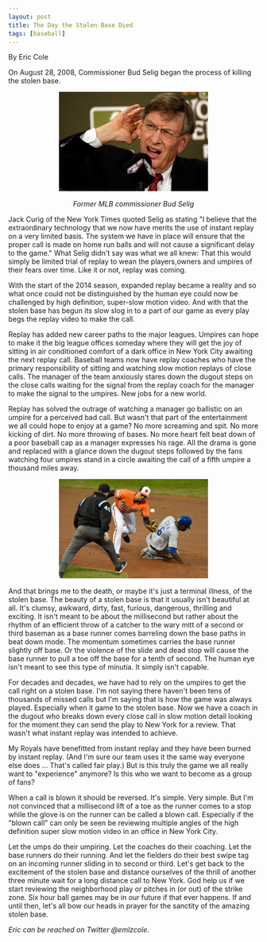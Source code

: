 ```yaml
---
layout: post
title: The Day the Stolen Base Died
tags: [baseball]
---
```

By Eric Cole

On August 28, 2008, Commissioner Bud Selig began the process of killing the stolen base. 

<p style="text-align:center;"><img src="/images/selig.jpg" alt="selig!" width="300" height="200"/></p>
<p style='text-align:center;'><i>Former MLB commissioner Bud Selig</i></p>

Jack Curig of the New York Times quoted Selig as stating  "I believe that the extraordinary technology that we now have merits the use of instant replay on a very limited basis. The system we have in place will ensure that the proper call is made on home run balls and will not cause a significant delay to the game."  What Selig didn't say was what we all knew: That this would simply be limited trial of replay to wean the players,owners and umpires of their fears over time. Like it or not, replay was coming. 

With the start of the 2014 season, expanded replay became a reality and so what once could not be distinguished by the human eye could now be challenged by high definition, super-slow motion video. And with that the stolen base has begun its slow slog in to a part of our game as every play begs the replay video to make the call. 

Replay has added new career paths to the major leagues. Umpires can hope to make it the big league offices someday where they will get the joy of sitting in air conditioned comfort of a dark office in New York City awaiting the next replay call. Baseball teams now have replay coaches who have the primary responsibility of sitting and watching slow motion replays of close calls. The manager of the team anxiously stares down the dugout steps on the close calls waiting for the signal from the replay coach for the manager to make the signal to the umpires. New jobs for a new world. 

Replay has solved the outrage of watching a manager go ballistic on an umpire for a perceived bad call. But wasn't that part of the entertainment we all could hope to enjoy at a game? No more screaming and spit. No more kicking of dirt. No more throwing of bases. No more heart felt beat down of a poor baseball cap as a manager expresses his rage. All the drama is gone and replaced with a glance down the dugout steps followed by the fans watching four umpires stand in a circle awaiting the call of a fifth umpire a thousand miles away. 

<p style="text-align:center;"><img src="/images/stolen.jpg" alt="stolen!" width="300" height="200"/></p>

And that brings me to the death, or maybe it's just a terminal illness, of the stolen base. The beauty of a stolen base is that it usually isn't beautiful at all. It's clumsy, awkward, dirty, fast, furious, dangerous, thrilling and exciting. It isn't meant to be about the millisecond but rather about the rhythm of an efficient throw of a catcher to the wary mitt of a second or third baseman as a base runner comes barreling down the base paths in beat down mode. The momentum sometimes carries the base runner slightly off base. Or the violence of the slide and dead stop will cause the base runner to pull a toe off the base for a tenth of second. The human eye isn't meant to see this type of minutia. It simply isn't capable. 

For decades and decades, we have had to rely on the umpires to get the call right on a stolen base. I'm not saying there haven't been tens of thousands of missed calls but I'm saying that is how the game was always played. Especially when it game to the stolen base. Now we have a coach in the dugout who breaks down every close call in slow motion detail looking for the moment they can send the play to New York for a review. That wasn't what instant replay was intended to achieve. 

My Royals have benefitted from instant replay and they have been burned by instant replay. (And I'm sure our team uses it the same way everyone else does ... That's called fair play.) But is this truly the game we all really want to "experience" anymore? Is this who we want to become as a group of fans? 

When a call is blown it should be reversed. It's simple. Very simple. But I'm not convinced that a millisecond lift of a toe as the runner comes to a stop while the glove is on the runner can be called a blown call. Especially if the "blown call" can only be seen be reviewing multiple angles of the high definition super slow motion video in an office in New York City. 

Let the umps do their umpiring. Let the coaches do their coaching. Let the base runners do their running. And let the fielders do their best swipe tag on an incoming runner sliding in to second or third. Let's get back to the excitement of the stolen base and distance ourselves of the thrill of another three minute wait for a long distance call to New York. God help us if we start reviewing the neighborhood play or pitches in (or out) of the strike zone. Six hour ball games may be in our future if that ever happens. If and until then, let's all bow our heads in prayer for the sanctity of the amazing stolen base. 

<i>Eric can be reached on Twitter @emlzcole.</i>